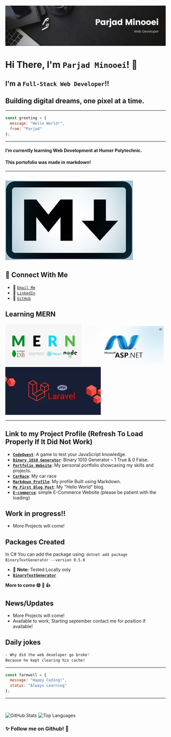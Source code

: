 ![Banner](./Banner.jpg)

# Hi There, I'm `Parjad Minooei`! 👋
## I'm a `Full-Stack Web Developer`!!
## Building digital dreams, one pixel at a time.

---
```javascript
const greeting = {
  message: "Hello World!",
  from: "Parjad"
};
```
---

#### I’m currently learning **Web Development at Humer Polytechnic**.
#### This portofolio was made in markdown!
---
![Leetcode](./markdown.jpg)
---

## 🔗 Connect With Me
* 📧 [`Email Me`](mailto:minooeip@hotmail.com)
* 💼 [`LinkedIn`](https://www.linkedin.com/in/parjadminooei/)
* 🐙 [`GitHub`](https://github.com/ParjadM)

## Learning MERN
![MERN FULL-STACK](./MERN.jpg)
![ASP.Net](./asp.jpg)
![Laravel](./Laravel.jpg)


---
## Link to my Project Profile (Refresh To Load Properly If It Did Not Work)
* **[`CodeQuest`](https://parjadm.github.io/CodeQuest/)**: A game to test your JavaScript knowledge.
* **[`Binary 1010 Generator`](http://binary1010generator.somee.com/)**: Binary 1010 Generator – 1 True & 0 False.
* **[`Portfolio Website`](https://parjadm.github.io/Portfolio/)**: My personal portfolio showcasing my skills and projects. 
* **[`CarRace`](https://parjadm.github.io/CSS-Animation/)**: My car race
* **[`Markdown Profile`](https://parjadm.github.io/markdown-portfolio/)**: My profile Built using Markdown.
* **[`My First Blog Post`](https://parjadm.github.io/blog-post/)**: My "Hello World" blog.
* **[`E-commerce`](https://simple-e-commerce-s3aj.onrender.com/)**: simple E-Commerce Website (please be patient with the loading)

  
## Work in progress!!
* More Projects will come!


## Packages Created

In C# You can add the package using: ``dotnet add package BinaryTextGenerator --version 0.5.0``
* :memo: **Note:** Tested Locally only
* **[`BinaryTextGenerator`](https://www.nuget.org/packages/BinaryTextGenerator)**


**More to come 😄 🚀 👍**

## News/Updates
* More Projects will come!
* Available to work, Starting september contact me for position if available!


## Daily jokes
 ```bash
- Why did the web developer go broke?
Because he kept clearing his cache! 
 ```





---
```javascript
const farewell = {
  message: "Happy Coding!",
  status: "Always Learning"
};
```
---

<img src="https://komarev.com/ghpvc/?username=ParjadM&style=flat-square&color=blue" alt=""/>

![GitHub Stats](https://github-readme-stats.vercel.app/api?username=ParjadM&show_icons=true&theme=radical)
![Top Languages](https://github-readme-stats.vercel.app/api/top-langs/?username=ParjadM&layout=compact)




### ✨ Follow me on Github! 👋


